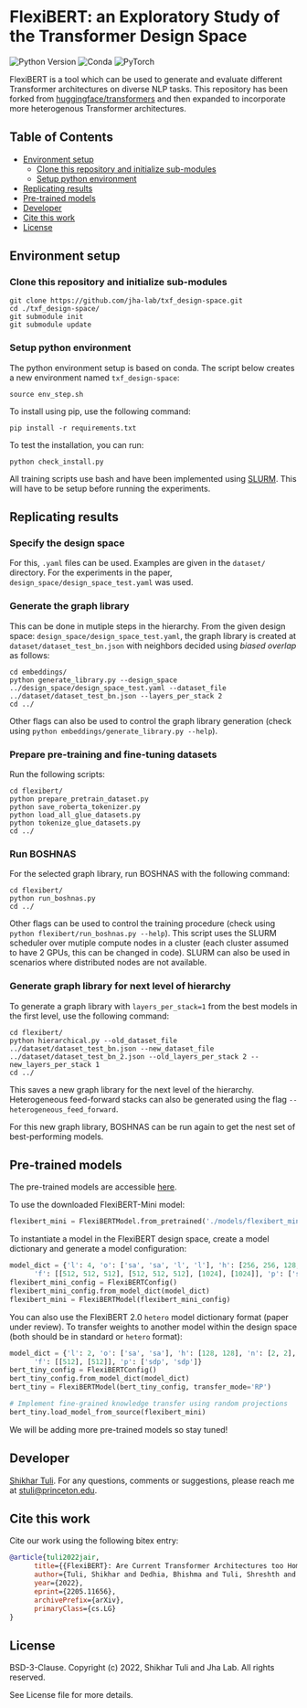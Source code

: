 # FlexiBERT: an Exploratory Study of the Transformer Design Space

![Python Version](https://img.shields.io/badge/python-v3.6%20%7C%20v3.7%20%7C%20v3.8-blue)
![Conda](https://img.shields.io/badge/conda%7Cconda--forge-v4.8.3-blue)
![PyTorch](https://img.shields.io/badge/pytorch-v1.8.1-e74a2b)

FlexiBERT is a tool which can be used to generate and evaluate different Transformer architectures on diverse NLP tasks.
This repository has been forked from [huggingface/transformers](https://github.com/huggingface/transformers) and then expanded to incorporate more heterogenous Transformer architectures.

## Table of Contents
- [Environment setup](#environment-setup)
  - [Clone this repository and initialize sub-modules](#clone-this-repository-and-initialize-sub-modules)
  - [Setup python environment](#setup-python-environment)
- [Replicating results](#replicating-results)
- [Pre-trained models](#pre-trained-models)
- [Developer](#developer)
- [Cite this work](#cite-this-work)
- [License](#license)

## Environment setup

### Clone this repository and initialize sub-modules

```shell
git clone https://github.com/jha-lab/txf_design-space.git
cd ./txf_design-space/
git submodule init
git submodule update
```

### Setup python environment  

The python environment setup is based on conda. The script below creates a new environment named `txf_design-space`:
```shell
source env_step.sh
```
To install using pip, use the following command:
```shell
pip install -r requirements.txt
```
To test the installation, you can run:
```shell
python check_install.py
```
All training scripts use bash and have been implemented using [SLURM](https://slurm.schedmd.com/documentation.html). This will have to be setup before running the experiments.

## Replicating results

### Specify the design space

For this, `.yaml` files can be used. Examples are given in the `dataset/` directory. For the experiments in the paper, `design_space/design_space_test.yaml` was used.

### Generate the graph library

This can be done in mutiple steps in the hierarchy. From the given design space: `design_space/design_space_test.yaml`, the graph library is created at `dataset/dataset_test_bn.json` with neighbors decided using _biased overlap_ as follows:
```shell
cd embeddings/
python generate_library.py --design_space ../design_space/design_space_test.yaml --dataset_file ../dataset/dataset_test_bn.json --layers_per_stack 2
cd ../
```
Other flags can also be used to control the graph library generation (check using `python embeddings/generate_library.py --help`).

### Prepare pre-training and fine-tuning datasets

Run the following scripts:
```shell
cd flexibert/
python prepare_pretrain_dataset.py
python save_roberta_tokenizer.py
python load_all_glue_datasets.py
python tokenize_glue_datasets.py
cd ../
```

### Run BOSHNAS

For the selected graph library, run BOSHNAS with the following command:
```shell
cd flexibert/
python run_boshnas.py
cd ../
```
Other flags can be used to control the training procedure (check using `python flexibert/run_boshnas.py --help`). This script uses the SLURM scheduler over mutiple compute nodes in a cluster (each cluster assumed to have 2 GPUs, this can be changed in code). SLURM can also be used in scenarios where distributed nodes are not available.

### Generate graph library for next level of hierarchy

To generate a graph library with `layers_per_stack=1` from the best models in the first level, use the following command:
```shell
cd flexibert/
python hierarchical.py --old_dataset_file ../dataset/dataset_test_bn.json --new_dataset_file ../dataset/dataset_test_bn_2.json --old_layers_per_stack 2 --new_layers_per_stack 1 
cd ../
```
This saves a new graph library for the next level of the hierarchy. Heterogeneous feed-forward stacks can also be generated using the flag `--heterogeneous_feed_forward`.

For this new graph library, BOSHNAS can be run again to get the nest set of best-performing models.

## Pre-trained models

The pre-trained models are accessible [here](https://drive.google.com/drive/folders/1-0orzWsHtITO6ltyhvCY2Yh5sX19Smom?usp=sharing). 

To use the downloaded FlexiBERT-Mini model:
```python
flexibert_mini = FlexiBERTModel.from_pretrained('./models/flexibert_mini/')
```

To instantiate a model in the FlexiBERT design space, create a model dictionary and generate a model configuration:
```python
model_dict = {'l': 4, 'o': ['sa', 'sa', 'l', 'l'], 'h': [256, 256, 128, 128], 'n': [2, 2, 4, 4],
      'f': [[512, 512, 512], [512, 512, 512], [1024], [1024]], 'p': ['sdp', 'sdp', 'dct', 'dct']}
flexibert_mini_config = FlexiBERTConfig()
flexibert_mini_config.from_model_dict(model_dict)
flexibert_mini = FlexiBERTModel(flexibert_mini_config)
```

You can also use the FlexiBERT 2.0 `hetero` model dictionary format (paper under review). To transfer weights to another model within the design space (both should be in standard or `hetero` format):
```python
model_dict = {'l': 2, 'o': ['sa', 'sa'], 'h': [128, 128], 'n': [2, 2],
      'f': [[512], [512]], 'p': ['sdp', 'sdp']}
bert_tiny_config = FlexiBERTConfig()
bert_tiny_config.from_model_dict(model_dict)
bert_tiny = FlexiBERTModel(bert_tiny_config, transfer_mode='RP')

# Implement fine-grained knowledge transfer using random projections
bert_tiny.load_model_from_source(flexibert_mini)
```

We will be adding more pre-trained models so stay tuned!

## Developer

[Shikhar Tuli](https://github.com/shikhartuli). For any questions, comments or suggestions, please reach me at [stuli@princeton.edu](mailto:stuli@princeton.edu).

## Cite this work

Cite our work using the following bitex entry:
```bibtex
@article{tuli2022jair,
      title={{FlexiBERT}: Are Current Transformer Architectures too Homogeneous and Rigid?}, 
      author={Tuli, Shikhar and Dedhia, Bhishma and Tuli, Shreshth and Jha, Niraj K.},
      year={2022},
      eprint={2205.11656},
      archivePrefix={arXiv},
      primaryClass={cs.LG}
}
```

## License

BSD-3-Clause. 
Copyright (c) 2022, Shikhar Tuli and Jha Lab.
All rights reserved.

See License file for more details.
